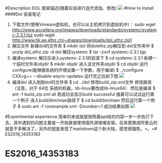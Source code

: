 #Description
DOL 框架描述(随着实验进行迭代添加、修改)
![](1.png)
#How to install
####Dol 安装笔记
1. 下载文件(使用Vmware虚拟机，也可以从主机拷贝到虚拟机中)： sudo wget http://www.accellera.org/images/downloads/standards/systemc/systemc-2.3.1.tgz sudo wget http://www.tik.ee.ethz.ch/~shapes/downloads/dol_ethz.zip1
2. 解压文件 新建dol的文件夹 $ mkdir dol 将dolethz.zip解压到 dol文件夹中 $ unzip dol_ethz.zip -d dol 解压systemc $ tar -zxvf systemc-2.3.1.tgz
3. 编译systemc 解压后进入systemc-2.3.1的目录下 $ cd systemc-2.3.1 新建一个临时文件夹objdir $ mkdir objdir 进入该文件夹objdir $ cd objdir 运行configure(能根据系统的环境设置一下参数，用于编译) $ ../configure CXX=g++ --disable-async-updates 运行完之后如下图  ![](2.png)
4. 编译dol 进入刚刚dol的文件夹 $ cd ../dol 修改build_zip.xml文件 修改路径（注意，对于 64位 系统的机器，lib-linux要改成lib-linux64） 然后是编译 $ ant -f build_zip.xml all 若成功会显示build successful 接着可以试试运行第一个例子 进入build/bin/mian路径下 $ cd build/bin/main 然后运行第一个例子 $ sudo ant -f runexample.xml -Dnumber=1 成功结果如图 ![](3.png)

#Experimental experience
简单的来说就是按照着ppt给的内容一步一步执行下去，其中遇到的问题主要是一开始直接使用国外源很难安装，后来更换成阿里云的就差不多解决了。另外的就是发现了markdown这个新大陆，感觉很强势。=。=# ES2016_14353183
# ES2016_14353183
